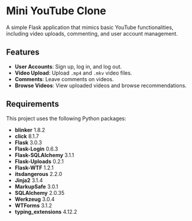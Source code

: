 # Mini YouTube Clone

A simple Flask application that mimics basic YouTube functionalities, including video uploads, commenting, and user account management.

## Features

- **User Accounts**: Sign up, log in, and log out.
- **Video Upload**: Upload `.mp4` and `.mkv` video files.
- **Comments**: Leave comments on videos.
- **Browse Videos**: View uploaded videos and browse recommendations.

## Requirements

This project uses the following Python packages:

- **blinker** 1.8.2
- **click** 8.1.7
- **Flask** 3.0.3
- **Flask-Login** 0.6.3
- **Flask-SQLAlchemy** 3.1.1
- **Flask-Uploads** 0.2.1
- **Flask-WTF** 1.2.1
- **itsdangerous** 2.2.0
- **Jinja2** 3.1.4
- **MarkupSafe** 3.0.1
- **SQLAlchemy** 2.0.35
- **Werkzeug** 3.0.4
- **WTForms** 3.1.2
- **typing_extensions** 4.12.2
